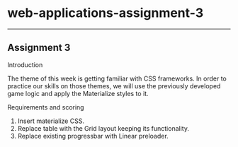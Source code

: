 # web-applications-assignment-3

---

## Assignment 3

Introduction

The theme of this week is getting familiar with CSS frameworks. In order to practice our skills on those themes, we will use the previously developed game logic and apply the Materialize styles to it.

Requirements and scoring

1. Insert materialize CSS.
2. Replace table with the Grid layout keeping its functionality.
3. Replace existing progressbar with Linear preloader.
